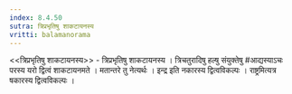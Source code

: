 ```yaml
---
index: 8.4.50
sutra: त्रिप्रभृतिषु शाकटायनस्य
vritti: balamanorama
---
```


<<त्रिप्रभृतिषु शाकटायनस्य>> - त्रिप्रभृतिषु शाकटायनस्य । त्रिचतुरादिषु हल्षु संयुक्तेषु #आद्यस्याऽचः परस्य यरो द्वित्वं शाकटायनमते । मतान्तरे तु नेत्यर्थः । इन्द्र इति नकारस्य द्वित्वविकल्पः । राष्ट्रमित्यत्र षकारस्य द्वित्वविकल्पः ।